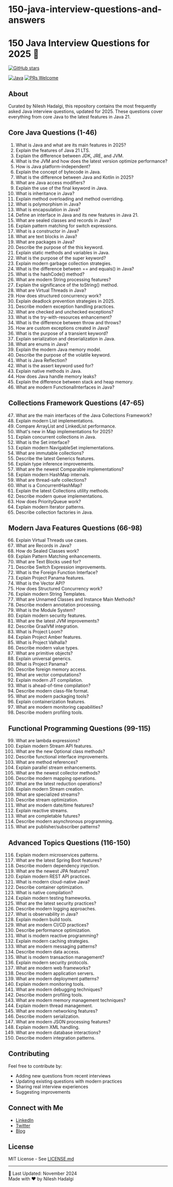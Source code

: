# 150-java-interview-questions-and-answers

# 150 Java Interview Questions for 2025 🚀
[![GitHub stars](https://img.shields.io/github/stars/nileshhadalgi016/150-java-interview-questions-and-answers?style=social)](https://github.com/nileshhadalgi016/150-java-interview-questions-and-answers)

[![Java](https://img.shields.io/badge/Java-21-orange.svg)](https://openjdk.java.net/projects/jdk/21/)
[![PRs Welcome](https://img.shields.io/badge/PRs-welcome-brightgreen.svg)](https://github.com/nileshhadalgi016/150-java-interview-questions-and-answers/pulls)

## About
Curated by Nilesh Hadalgi, this repository contains the most frequently asked Java interview questions, updated for 2025. These questions cover everything from core Java to the latest features in Java 21.

## Core Java Questions (1-46)
1. What is Java and what are its main features in 2025?
2. Explain the features of Java 21 LTS.
3. Explain the difference between JDK, JRE, and JVM.
4. What is the JVM and how does the latest version optimize performance?
5. How is Java platform-independent?
6. Explain the concept of bytecode in Java.
7. What is the difference between Java and Kotlin in 2025?
8. What are Java access modifiers?
9. Explain the use of the final keyword in Java.
10. What is inheritance in Java?
11. Explain method overloading and method overriding.
12. What is polymorphism in Java?
13. What is encapsulation in Java?
14. Define an interface in Java and its new features in Java 21.
15. What are sealed classes and records in Java?
16. Explain pattern matching for switch expressions.
17. What is a constructor in Java?
18. What are text blocks in Java?
19. What are packages in Java?
20. Describe the purpose of the this keyword.
21. Explain static methods and variables in Java.
22. What is the purpose of the super keyword?
23. Explain modern garbage collection strategies.
24. What is the difference between == and equals() in Java?
25. What is the hashCode() method?
26. What are modern String processing features?
27. Explain the significance of the toString() method.
28. What are Virtual Threads in Java?
29. How does structured concurrency work?
30. Explain deadlock prevention strategies in 2025.
31. Describe modern exception handling practices.
32. What are checked and unchecked exceptions?
33. What is the try-with-resources enhancement?
34. What is the difference between throw and throws?
35. How are custom exceptions created in Java?
36. What is the purpose of a transient keyword?
37. Explain serialization and deserialization in Java.
38. What are enums in Java?
39. Explain the modern Java memory model.
40. Describe the purpose of the volatile keyword.
41. What is Java Reflection?
42. What is the assert keyword used for?
43. Explain native methods in Java.
44. How does Java handle memory leaks?
45. Explain the difference between stack and heap memory.
46. What are modern FunctionalInterfaces in Java?

## Collections Framework Questions (47-65)
47. What are the main interfaces of the Java Collections Framework?
48. Explain modern List implementations.
49. Compare ArrayList and LinkedList performance.
50. What's new in Map implementations for 2025?
51. Explain concurrent collections in Java.
52. What is the Set interface?
53. Explain modern NavigableSet implementations.
54. What are immutable collections?
55. Describe the latest Generics features.
56. Explain type inference improvements.
57. What are the newest Comparable implementations?
58. Explain modern HashMap internals.
59. What are thread-safe collections?
60. What is a ConcurrentHashMap?
61. Explain the latest Collections utility methods.
62. Describe modern queue implementations.
63. How does PriorityQueue work?
64. Explain modern Iterator patterns.
65. Describe collection factories in Java.

## Modern Java Features Questions (66-98)
66. Explain Virtual Threads use cases.
67. What are Records in Java?
68. How do Sealed Classes work?
69. Explain Pattern Matching enhancements.
70. What are Text Blocks used for?
71. Describe Switch Expression improvements.
72. What is the Foreign Function Interface?
73. Explain Project Panama features.
74. What is the Vector API?
75. How does Structured Concurrency work?
76. Explain modern String Templates.
77. What are Unnamed Classes and Instance Main Methods?
78. Describe modern annotation processing.
79. What is the Module System?
80. Explain modern security features.
81. What are the latest JVM improvements?
82. Describe GraalVM integration.
83. What is Project Loom?
84. Explain Project Amber features.
85. What is Project Valhalla?
86. Describe modern value types.
87. What are primitive objects?
88. Explain universal generics.
89. What is Project Panama?
90. Describe foreign memory access.
91. What are vector computations?
92. Explain modern JIT compilation.
93. What is ahead-of-time compilation?
94. Describe modern class-file format.
95. What are modern packaging tools?
96. Explain containerization features.
97. What are modern monitoring capabilities?
98. Describe modern profiling tools.

## Functional Programming Questions (99-115)
99. What are lambda expressions?
100. Explain modern Stream API features.
101. What are the new Optional class methods?
102. Describe functional interface improvements.
103. What are method references?
104. Explain parallel stream enhancements.
105. What are the newest collector methods?
106. Describe modern mapping operations.
107. What are the latest reduction operations?
108. Explain modern Stream creation.
109. What are specialized streams?
110. Describe stream optimization.
111. What are modern date/time features?
112. Explain reactive streams.
113. What are completable futures?
114. Describe modern asynchronous programming.
115. What are publisher/subscriber patterns?

## Advanced Topics Questions (116-150)
116. Explain modern microservices patterns.
117. What are the latest Spring Boot features?
118. Describe modern dependency injection.
119. What are the newest JPA features?
120. Explain modern REST API practices.
121. What is modern cloud-native Java?
122. Describe container optimization.
123. What is native compilation?
124. Explain modern testing frameworks.
125. What are the latest security practices?
126. Describe modern logging approaches.
127. What is observability in Java?
128. Explain modern build tools.
129. What are modern CI/CD practices?
130. Describe performance optimization.
131. What is modern reactive programming?
132. Explain modern caching strategies.
133. What are modern messaging patterns?
134. Describe modern data access.
135. What is modern transaction management?
136. Explain modern security protocols.
137. What are modern web frameworks?
138. Describe modern application servers.
139. What are modern deployment patterns?
140. Explain modern monitoring tools.
141. What are modern debugging techniques?
142. Describe modern profiling tools.
143. What are modern memory management techniques?
144. Explain modern thread management.
145. What are modern networking features?
146. Describe modern serialization.
147. What are modern JSON processing features?
148. Explain modern XML handling.
149. What are modern database interactions?
150. Describe modern integration patterns.

## Contributing
Feel free to contribute by:
- Adding new questions from recent interviews
- Updating existing questions with modern practices
- Sharing real interview experiences
- Suggesting improvements

## Connect with Me
- [LinkedIn](https://linkedin.com/in/nileshhadalgi)
- [Twitter](https://twitter.com/nileshhadalgi)
- [Blog](https://nileshhadalgi.com)

## License
MIT License - See [LICENSE.md](LICENSE.md)

---
📅 Last Updated: November 2024  
Made with ❤️ by Nilesh Hadalgi
